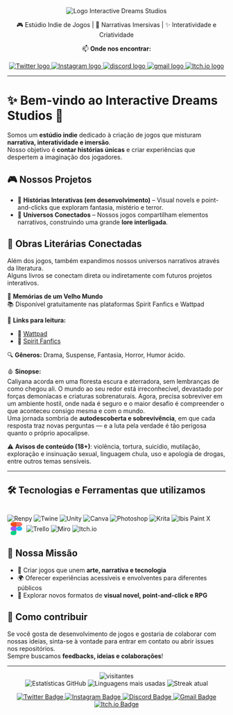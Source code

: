 <div align="center">
  <img height="150" src="https://i.postimg.cc/Y0z1hM3r/logo-studio.png" alt="Logo Interactive Dreams Studios"/>
</div>

<p align="center">
  🎮 Estúdio Indie de Jogos | 🌌 Narrativas Imersivas | ✨ Interatividade e Criatividade
</p>

<p align="center">
  📫 <strong>Onde nos encontrar:</strong><br><br>
  <a href="https://twitter.com/InteractiveDreams" target="_blank">
    <img src="https://img.shields.io/static/v1?message=Twitter&logo=x&label=&color=000000&logoColor=white&labelColor=&style=flat" height="25" alt="Twitter logo" />
  </a>
  <a href="https://instagram.com/interactivedreamsstudios" target="_blank">
    <img src="https://img.shields.io/static/v1?message=Instagram&logo=instagram&label=&color=E4405F&logoColor=white&labelColor=&style=flat" height="25" alt="Instagram logo" />
  </a>
  <a href="https://discord.gg/seuServidor" target="_blank">
    <img src="https://img.shields.io/static/v1?message=Discord&logo=discord&label=&color=5865F2&logoColor=white&labelColor=&style=flat" height="25" alt="discord logo" />
  </a>
  <a href="mailto:interactivedreamsstudio@gmail.com" target="_blank">
    <img src="https://img.shields.io/static/v1?message=Gmail&logo=gmail&label=&color=c14438&logoColor=white&labelColor=&style=flat" height="25" alt="gmail logo" />
  </a>
  <a href="https://interactivedreams.itch.io/" target="_blank">
    <img src="https://img.shields.io/static/v1?message=Itch.io&logo=itch.io&label=&color=ED1C24&logoColor=white&labelColor=&style=flat" height="25" alt="Itch.io logo" />
  </a>
</p>

---

# ✨ Bem-vindo ao **Interactive Dreams Studios** 👋

Somos um **estúdio indie** dedicado à criação de jogos que misturam **narrativa, interatividade e imersão**.  
Nosso objetivo é **contar histórias únicas** e criar experiências que despertem a imaginação dos jogadores.

## 🎮 Nossos Projetos 
- 👻 **Histórias Interativas (em desenvolvimento)** – Visual novels e point-and-clicks que exploram fantasia, mistério e terror.  
- 🌌 **Universos Conectados** – Nossos jogos compartilham elementos narrativos, construindo uma grande **lore interligada**.  

## 📖 Obras Literárias Conectadas
Além dos jogos, também expandimos nossos universos narrativos através da literatura.  
Alguns livros se conectam direta ou indiretamente com futuros projetos interativos.

📖 **Memórias de um Velho Mundo**  
📚 Disponível gratuitamente nas plataformas Spirit Fanfics e Wattpad  

🔗 **Links para leitura:**  
- 📙 [Wattpad](https://www.wattpad.com/story/387946455)  
- 📘 [Spirit Fanfics](https://www.spiritfanfiction.com/historia/memorias-de-um-velho-mundo-25251228)  

🔍 **Gêneros:** Drama, Suspense, Fantasia, Horror, Humor ácido.  

🩸 **Sinopse:**  
Caliyana acorda em uma floresta escura e aterradora, sem lembranças de como chegou ali. O mundo ao seu redor está irreconhecível, devastado por forças demoníacas e criaturas sobrenaturais. Agora, precisa sobreviver em um ambiente hostil, onde nada é seguro e o maior desafio é compreender o que aconteceu consigo mesma e com o mundo.  
Uma jornada sombria de **autodescoberta e sobrevivência**, em que cada resposta traz novas perguntas — e a luta pela verdade é tão perigosa quanto o próprio apocalipse.

⚠️ **Avisos de conteúdo (18+)**: violência, tortura, suicídio, mutilação, exploração e insinuação sexual, linguagem chula, uso e apologia de drogas, entre outros temas sensíveis.

---

## 🛠️ Tecnologias e Ferramentas que utilizamos
<div style="display: inline_block"><br>
  <img align="center" alt="Renpy" height="30" width="40" src="https://cdn.simpleicons.org/renpy/F48FB1">
  <img align="center" alt="Twine" height="40" width="40" src="https://upload.wikimedia.org/wikipedia/commons/thumb/0/0a/Twine_vector_logo.svg/1200px-Twine_vector_logo.svg.png">
  <img align="center" alt="Unity" height="30" width="40" src="https://cdn.simpleicons.org/unity/FFFFFF">
  <img align="center" alt="Canva" height="30" width="40" src="https://cdn.jsdelivr.net/gh/devicons/devicon/icons/canva/canva-original.svg">
  <img align="center" alt="Photoshop" height="30" width="40" src="https://upload.wikimedia.org/wikipedia/commons/a/af/Adobe_Photoshop_CC_icon.svg">
  <img align="center" alt="Krita" height="30" width="40" src="https://cdn.simpleicons.org/krita/9B59B6">
  <img align="center" alt="Ibis Paint X" height="30" width="40" src="https://img.icons8.com/color/48/000000/ibis-paint-x.png">
  <img align="center" alt="Figma" height="30" width="40" src="https://raw.githubusercontent.com/devicons/devicon/master/icons/figma/figma-original.svg">
  <img align="center" alt="Trello" height="30" width="40" src="https://cdn.jsdelivr.net/gh/devicons/devicon/icons/trello/trello-plain.svg">
  <img align="center" alt="Miro" height="30" width="40" src="https://cdn.simpleicons.org/miro/3A3A3A">
  <img align="center" alt="Itch.io" height="30" width="40" src="https://cdn.simpleicons.org/itchdotio/ED1C24">
</div>

## 🌟 Nossa Missão
- 🎨 Criar jogos que unem **arte, narrativa e tecnologia**  
- 🌍 Oferecer experiências acessíveis e envolventes para diferentes públicos  
- 🚀 Explorar novos formatos de **visual novel, point-and-click e RPG**  

## 🤝 Como contribuir
Se você gosta de desenvolvimento de jogos e gostaria de colaborar com nossas ideias, sinta-se à vontade para entrar em contato ou abrir issues nos repositórios.  
Sempre buscamos **feedbacks, ideias e colaborações**!  

---

<div align="center">
  <img src="https://visitor-badge.laobi.icu/badge?page_id=InteractiveDreamsStudios&label=Visitantes&color=6A1B9A&style=for-the-badge" alt="visitantes" />
</div>

<div align="center">
  <img src="https://github-readme-stats.vercel.app/api?username=InteractiveDreamsOFC&hide_title=false&hide_rank=false&show_icons=true&include_all_commits=true&count_private=true&disable_animations=false&theme=midnight-purple&locale=pt-br&hide_border=false&order=1" height="150" alt="Estatísticas GitHub" />
  <img src="https://github-readme-stats.vercel.app/api/top-langs?username=InteractiveDreamsOFC&locale=pt-br&hide_title=false&layout=compact&card_width=320&langs_count=5&theme=midnight-purple&hide_border=false&order=2" height="150" alt="Linguagens mais usadas" />
  <img src="https://streak-stats.demolab.com?user=InteractiveDreamsOFC&locale=pt-br&mode=daily&theme=midnight-purple&hide_border=false&border_radius=5&order=3" height="150" alt="Streak atual" />
</div>

<p align="center">
  <a href="https://twitter.com/InteractiveDreams">
    <img src="https://img.shields.io/badge/-Twitter-000000?style=flat-square&logo=x&logoColor=white" alt="Twitter Badge"/>
  </a>
  <a href="https://instagram.com/interactivedreamsstudios">
    <img src="https://img.shields.io/badge/-Instagram-E4405F?style=flat-square&logo=instagram&logoColor=white" alt="Instagram Badge"/>
  </a>
  <a href="https://discord.gg/seuServidor">
    <img src="https://img.shields.io/badge/-Discord-5865F2?style=flat-square&logo=discord&logoColor=white" alt="Discord Badge"/>
  </a>
  <a href="mailto:interactivedreamsstudio@gmail.com">
    <img src="https://img.shields.io/badge/-Gmail-c14438?style=flat-square&logo=gmail&logoColor=white" alt="Gmail Badge"/>
  </a>
  <a href="https://interactivedreams.itch.io/">
    <img src="https://img.shields.io/badge/-Itch.io-ED1C24?style=flat-square&logo=itch.io&logoColor=white" alt="Itch.io Badge"/>
  </a>
</p>
